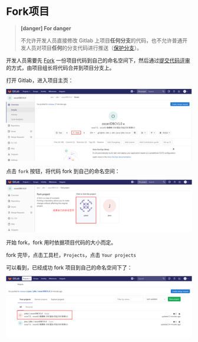 # Fork项目

> **[danger] For danger**
>
> 不允许开发人员直接修改 Gitlab 上项目**任何分支**的代码，也不允许普通开发人员对项目**任何**的分支代码进行推送（[保护分支](/setup/protected-branch.md)）。

开发人员需要先 [Fork](https://docs.gitlab.com/ce/gitlab-basics/fork-project.html) 一份项目代码到自己的命名空间下，然后通过[提交代码评审](/review/README.md)的方式，由项目组长将代码合并到项目分支上。

打开 Gitlab，进入项目主页：

![](/assets/create-fork.png)

点击 `fork` 按钮，将代码 fork 到自己的命名空间：

![](/assets/fork-choose.png)

开始 fork，fork 用时依据项目代码的大小而定。

fork 完毕，点击工具栏，`Projects`，点击 `Your projects`

可以看到，已经成功 fork 项目到自己的命名空间下了：

![](/assets/show-fork.png)

